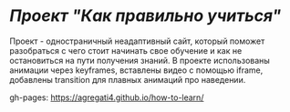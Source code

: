 # *Проект "Как правильно учиться"*
Проект - одностраничный неадаптивный сайт, который поможет разобраться с чего стоит начинать свое обучение и как не остановиться на пути получения знаний.
В проекте использованы анимации через keyframes, вставлены видео с помощью iframe, добавлены transition для плавных анимаций про наведении.

gh-pages: https://agregati4.github.io/how-to-learn/
